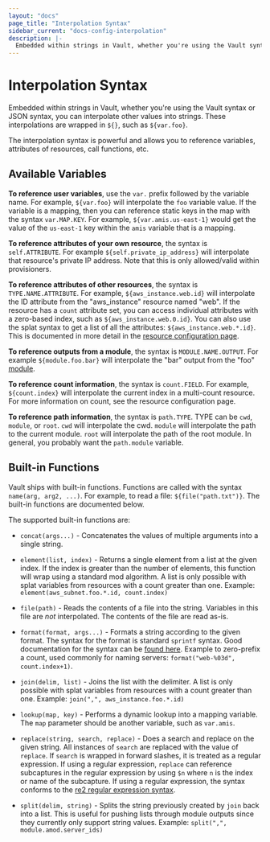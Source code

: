 ```yaml
---
layout: "docs"
page_title: "Interpolation Syntax"
sidebar_current: "docs-config-interpolation"
description: |-
  Embedded within strings in Vault, whether you're using the Vault syntax or JSON syntax, you can interpolate other values into strings. These interpolations are wrapped in `${}`, such as `${var.foo}`.
---
```


# Interpolation Syntax

Embedded within strings in Vault, whether you're using the
Vault syntax or JSON syntax, you can interpolate other values
into strings. These interpolations are wrapped in `${}`, such as
`${var.foo}`.

The interpolation syntax is powerful and allows you to reference
variables, attributes of resources, call functions, etc.

## Available Variables

**To reference user variables**, use the `var.` prefix followed by the
variable name. For example, `${var.foo}` will interpolate the
`foo` variable value. If the variable is a mapping, then you
can reference static keys in the map with the syntax
`var.MAP.KEY`. For example, `${var.amis.us-east-1}` would
get the value of the `us-east-1` key within the `amis` variable
that is a mapping.

**To reference attributes of your own resource**, the syntax is
`self.ATTRIBUTE`. For example `${self.private_ip_address}` will
interpolate that resource's private IP address. Note that this is
only allowed/valid within provisioners.

**To reference attributes of other resources**, the syntax is
`TYPE.NAME.ATTRIBUTE`. For example, `${aws_instance.web.id}`
will interpolate the ID attribute from the "aws\_instance"
resource named "web". If the resource has a `count` attribute set,
you can access individual attributes with a zero-based index, such
as `${aws_instance.web.0.id}`. You can also use the splat syntax
to get a list of all the attributes: `${aws_instance.web.*.id}`.
This is documented in more detail in the
[resource configuration page](/docs/configuration/resources.html).

**To reference outputs from a module**, the syntax is
`MODULE.NAME.OUTPUT`. For example `${module.foo.bar}` will
interpolate the "bar" output from the "foo"
[module](/docs/modules/index.html).

**To reference count information**, the syntax is `count.FIELD`.
For example, `${count.index}` will interpolate the current index
in a multi-count resource. For more information on count, see the
resource configuration page.

**To reference path information**, the syntax is `path.TYPE`.
TYPE can be `cwd`, `module`, or `root`. `cwd` will interpolate the
cwd. `module` will interpolate the path to the current module. `root`
will interpolate the path of the root module. In general, you probably
want the `path.module` variable.

## Built-in Functions

Vault ships with built-in functions. Functions are called with
the syntax `name(arg, arg2, ...)`. For example,
to read a file: `${file("path.txt")}`. The built-in functions
are documented below.

The supported built-in functions are:

  * `concat(args...)` - Concatenates the values of multiple arguments into
      a single string.

  * `element(list, index)` - Returns a single element from a list
      at the given index. If the index is greater than the number of
      elements, this function will wrap using a standard mod algorithm.
      A list is only possible with splat variables from resources with
      a count greater than one.
      Example: `element(aws_subnet.foo.*.id, count.index)`

  * `file(path)` - Reads the contents of a file into the string. Variables
      in this file are _not_ interpolated. The contents of the file are
      read as-is.

  * `format(format, args...)` - Formats a string according to the given
      format. The syntax for the format is standard `sprintf` syntax.
      Good documentation for the syntax can be [found here](http://golang.org/pkg/fmt/).
      Example to zero-prefix a count, used commonly for naming servers:
      `format("web-%03d", count.index+1)`.

  * `join(delim, list)` - Joins the list with the delimiter. A list is
      only possible with splat variables from resources with a count
      greater than one. Example: `join(",", aws_instance.foo.*.id)`

  * `lookup(map, key)` - Performs a dynamic lookup into a mapping
      variable. The `map` parameter should be another variable, such
      as `var.amis`.

  * `replace(string, search, replace)` - Does a search and replace on the
      given string. All instances of `search` are replaced with the value
      of `replace`. If `search` is wrapped in forward slashes, it is treated
      as a regular expression. If using a regular expression, `replace`
      can reference subcaptures in the regular expression by using `$n` where
      `n` is the index or name of the subcapture. If using a regular expression,
      the syntax conforms to the [re2 regular expression syntax](https://code.google.com/p/re2/wiki/Syntax).

  * `split(delim, string)` - Splits the string previously created by `join`
      back into a list. This is useful for pushing lists through module
      outputs since they currently only support string values.
      Example: `split(",", module.amod.server_ids)`
